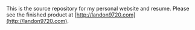 This is the source repository for my personal website and resume. Please see the finished product at [http://landon9720.com](http://landon9720.com).

